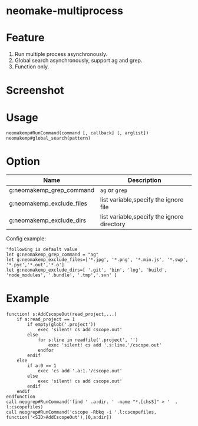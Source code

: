 # neomake-multiprocess

# Feature

1. Run multiple process asynchronously.
2. Global search asynchronously, support ag and grep.
3. Function only.

# Screenshot

# Usage

```
neomakemp#RunCommand(command [, callback] [, arglist])
neomakemp#global_search(pattern)
```

# Option

Name                      | Description
----                      | -----------
g:neomakemp_grep_command  | `ag` or `grep`
g:neomakemp_exclude_files | list variable,specify the ignore file
g:neomakemp_exclude_dirs  | list variable,specify the ignore directory


Config example:

```vim
"following is default value
let g:neomakemp_grep_command = "ag"
let g:neomakemp_exclude_files=['*.jpg', '*.png', '*.min.js', '*.swp', '*.pyc','*.out','*.o']
let g:neomakemp_exclude_dirs=[ '.git', 'bin', 'log', 'build', 'node_modules', '.bundle', '.tmp','.svn' ]
```

# Example

```vim
function! s:AddCscopeOut(read_project,...)
    if a:read_project == 1
        if empty(glob('.project'))
            exec 'silent! cs add cscope.out'
        else
            for s:line in readfile('.project', '')
                exec 'silent! cs add '.s:line.'/cscope.out'
            endfor
        endif
    else
        if a:0 == 1
            exec 'cs add '.a:1.'/cscope.out'
        else
            exec 'silent! cs add cscope.out'
        endif
    endif
endfunction
call neogrep#RunCommand('find ' .a:dir. ' -name "*.[chsS]" > '  . l:cscopefiles)
call neogrep#RunCommand('cscope -Rbkq -i '.l:cscopefiles, function('<SID>AddCscopeOut'),[0,a:dir])
```
